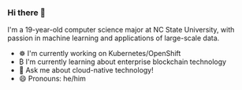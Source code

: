 ### Hi there 👋
I'm a 19-year-old computer science major at NC State University, with passion in machine learning and applications of large-scale data.

- ☸ I'm currently working on Kubernetes/OpenShift
- ₿ I'm currently learning about enterprise blockchain technology
- 💬 Ask me about cloud-native technology!
- 😄 Pronouns: he/him


<!--
**cedricclyburn/cedricclyburn** is a ✨ _special_ ✨ repository because its `README.md` (this file) appears on your GitHub profile.

Here are some ideas to get you started:

- 🔭 I’m currently working on ...
- 🌱 I’m currently learning ...
- 👯 I’m looking to collaborate on ...
- 🤔 I’m looking for help with ...
- 💬 Ask me about ...
- 📫 How to reach me: ...
- 😄 Pronouns: ...
- ⚡ Fun fact: ...
-->
